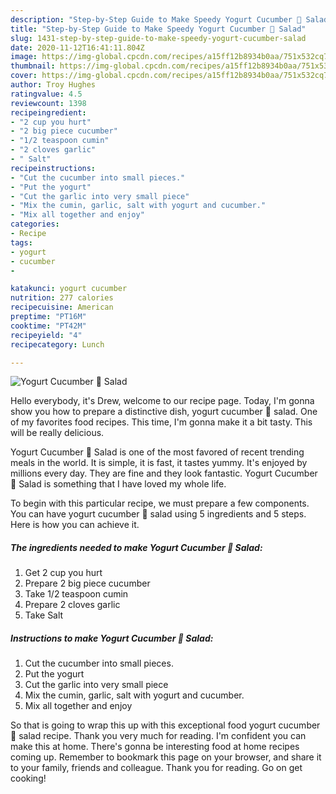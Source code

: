 ```yaml
---
description: "Step-by-Step Guide to Make Speedy Yogurt Cucumber 🥒 Salad"
title: "Step-by-Step Guide to Make Speedy Yogurt Cucumber 🥒 Salad"
slug: 1431-step-by-step-guide-to-make-speedy-yogurt-cucumber-salad
date: 2020-11-12T16:41:11.804Z
image: https://img-global.cpcdn.com/recipes/a15ff12b8934b0aa/751x532cq70/yogurt-cucumber-🥒-salad-recipe-main-photo.jpg
thumbnail: https://img-global.cpcdn.com/recipes/a15ff12b8934b0aa/751x532cq70/yogurt-cucumber-🥒-salad-recipe-main-photo.jpg
cover: https://img-global.cpcdn.com/recipes/a15ff12b8934b0aa/751x532cq70/yogurt-cucumber-🥒-salad-recipe-main-photo.jpg
author: Troy Hughes
ratingvalue: 4.5
reviewcount: 1398
recipeingredient:
- "2 cup you hurt"
- "2 big piece cucumber"
- "1/2 teaspoon cumin"
- "2 cloves garlic"
- " Salt"
recipeinstructions:
- "Cut the cucumber into small pieces."
- "Put the yogurt"
- "Cut the garlic into very small piece"
- "Mix the cumin, garlic, salt with yogurt and cucumber."
- "Mix all together and enjoy"
categories:
- Recipe
tags:
- yogurt
- cucumber
- 

katakunci: yogurt cucumber  
nutrition: 277 calories
recipecuisine: American
preptime: "PT16M"
cooktime: "PT42M"
recipeyield: "4"
recipecategory: Lunch

---
```



![Yogurt Cucumber 🥒 Salad](https://img-global.cpcdn.com/recipes/a15ff12b8934b0aa/751x532cq70/yogurt-cucumber-🥒-salad-recipe-main-photo.jpg)

Hello everybody, it's Drew, welcome to our recipe page. Today, I'm gonna show you how to prepare a distinctive dish, yogurt cucumber 🥒 salad. One of my favorites food recipes. This time, I'm gonna make it a bit tasty. This will be really delicious.

Yogurt Cucumber 🥒 Salad is one of the most favored of recent trending meals in the world. It is simple, it is fast, it tastes yummy. It's enjoyed by millions every day. They are fine and they look fantastic. Yogurt Cucumber 🥒 Salad is something that I have loved my whole life.




To begin with this particular recipe, we must prepare a few components. You can have yogurt cucumber 🥒 salad using 5 ingredients and 5 steps. Here is how you can achieve it.

<!--inarticleads1-->

##### The ingredients needed to make Yogurt Cucumber 🥒 Salad:

1. Get 2 cup you hurt
1. Prepare 2 big piece cucumber
1. Take 1/2 teaspoon cumin
1. Prepare 2 cloves garlic
1. Take  Salt




<!--inarticleads2-->

##### Instructions to make Yogurt Cucumber 🥒 Salad:

1. Cut the cucumber into small pieces.
1. Put the yogurt
1. Cut the garlic into very small piece
1. Mix the cumin, garlic, salt with yogurt and cucumber.
1. Mix all together and enjoy




So that is going to wrap this up with this exceptional food yogurt cucumber 🥒 salad recipe. Thank you very much for reading. I'm confident you can make this at home. There's gonna be interesting food at home recipes coming up. Remember to bookmark this page on your browser, and share it to your family, friends and colleague. Thank you for reading. Go on get cooking!
